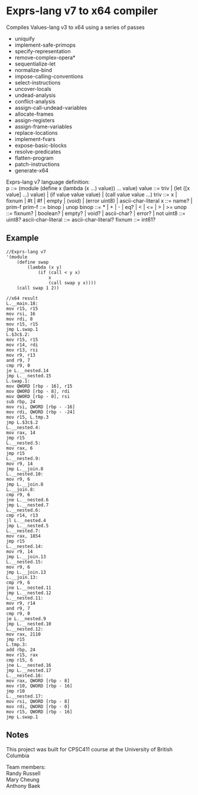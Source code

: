 # Exprs-lang v7 to x64 compiler

Compiles Values-lang v3 to x64 using a series of passes

-   uniquify
-   implement-safe-primops
-   specify-representation
-   remove-complex-opera\*
-   sequentialize-let
-   normalize-bind
-   impose-calling-conventions
-   select-instructions
-   uncover-locals
-   undead-analysis
-   conflict-analysis
-   assign-call-undead-variables
-   allocate-frames
-   assign-registers
-   assign-frame-variables
-   replace-locations
-   implement-fvars
-   expose-basic-blocks
-   resolve-predicates
-   flatten-program
-   patch-instructions
-   generate-x64

Exprs-lang v7 language definition:  
p ::= (module (define x (lambda (x ...) value)) ... value)
value ::= triv
  | (let ([x value] ...) value)
  | (if value value value)
  | (call value value ...)
triv ::= x
  | fixnum
  | #t
  | #f
  | empty
  | (void)
  | (error uint8)
  | ascii-char-literal
x ::= name?
  | prim-f
prim-f ::= binop
  | unop
binop ::= \*
  | +
  | -
  | eq?
  | <
  | <=
  | >
  | >=
unop ::= fixnum?
  | boolean?
  | empty?
  | void?
  | ascii-char?
  | error?
  | not
uint8 ::= uint8?
ascii-char-literal ::= ascii-char-literal?
fixnum ::= int61?

## Example

```
//Exprs-lang v7
'(module
    (define swap
        (lambda (x y)
            (if (call < y x)
                x
                (call swap y x))))
    (call swap 1 2))

//x64 result
L.__main.18:
mov r15, r15
mov rsi, 16
mov rdi, 8
mov r15, r15
jmp L.swap.1
L.$3c$.2:
mov r15, r15
mov r14, rdi
mov r13, rsi
mov r9, r13
and r9, 7
cmp r9, 0
je L.__nested.14
jmp L.__nested.15
L.swap.1:
mov QWORD [rbp - 16], r15
mov QWORD [rbp - 8], rdi
mov QWORD [rbp - 0], rsi
sub rbp, 24
mov rsi, QWORD [rbp - -16]
mov rdi, QWORD [rbp - -24]
mov r15, L.tmp.3
jmp L.$3c$.2
L.__nested.4:
mov rax, 14
jmp r15
L.__nested.5:
mov rax, 6
jmp r15
L.__nested.9:
mov r9, 14
jmp L.__join.8
L.__nested.10:
mov r9, 6
jmp L.__join.8
L.__join.8:
cmp r9, 6
jne L.__nested.6
jmp L.__nested.7
L.__nested.6:
cmp r14, r13
jl L.__nested.4
jmp L.__nested.5
L.__nested.7:
mov rax, 1854
jmp r15
L.__nested.14:
mov r9, 14
jmp L.__join.13
L.__nested.15:
mov r9, 6
jmp L.__join.13
L.__join.13:
cmp r9, 6
jne L.__nested.11
jmp L.__nested.12
L.__nested.11:
mov r9, r14
and r9, 7
cmp r9, 0
je L.__nested.9
jmp L.__nested.10
L.__nested.12:
mov rax, 2110
jmp r15
L.tmp.3:
add rbp, 24
mov r15, rax
cmp r15, 6
jne L.__nested.16
jmp L.__nested.17
L.__nested.16:
mov rax, QWORD [rbp - 8]
mov r10, QWORD [rbp - 16]
jmp r10
L.__nested.17:
mov rsi, QWORD [rbp - 8]
mov rdi, QWORD [rbp - 0]
mov r15, QWORD [rbp - 16]
jmp L.swap.1
```

## Notes

This project was built for CPSC411 course at the University of British Columbia

Team members:  
Randy Russell  
Mary Cheung  
Anthony Baek

